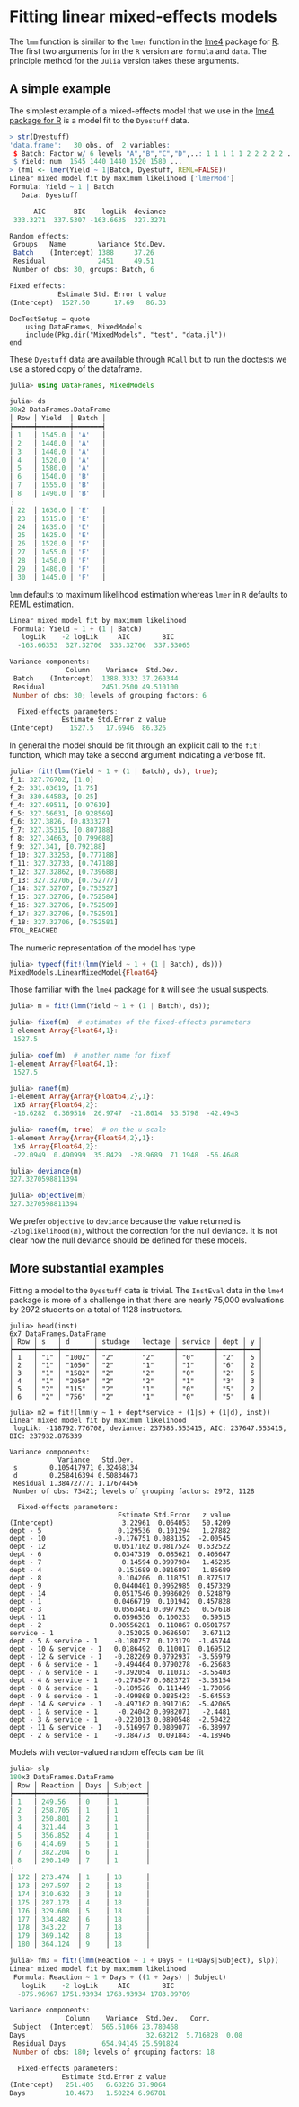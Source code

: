# Fitting linear mixed-effects models

The `lmm` function is similar to the `lmer` function in the
[lme4](http://cran.R-project.org/package=lme4) package for
[R](http://www.R-project.org).  The first two arguments for in the `R`
version are `formula` and `data`.  The principle method for the
`Julia` version takes these arguments.

## A simple example

The simplest example of a mixed-effects model that we use in the
[lme4 package for R](https://github.com/lme4/lme4) is a model fit to
the `Dyestuff` data.

```R
> str(Dyestuff)
'data.frame':	30 obs. of  2 variables:
 $ Batch: Factor w/ 6 levels "A","B","C","D",..: 1 1 1 1 1 2 2 2 2 2 ...
 $ Yield: num  1545 1440 1440 1520 1580 ...
> (fm1 <- lmer(Yield ~ 1|Batch, Dyestuff, REML=FALSE))
Linear mixed model fit by maximum likelihood ['lmerMod']
Formula: Yield ~ 1 | Batch
   Data: Dyestuff

      AIC       BIC    logLik  deviance
 333.3271  337.5307 -163.6635  327.3271

Random effects:
 Groups   Name        Variance Std.Dev.
 Batch    (Intercept) 1388     37.26
 Residual             2451     49.51
 Number of obs: 30, groups: Batch, 6

Fixed effects:
            Estimate Std. Error t value
(Intercept)  1527.50      17.69   86.33
```

```@meta
DocTestSetup = quote
    using DataFrames, MixedModels
    include(Pkg.dir("MixedModels", "test", "data.jl"))
end
```

These `Dyestuff` data are available through `RCall` but to run the doctests we use a stored copy of the dataframe.
```julia
julia> using DataFrames, MixedModels

julia> ds
30x2 DataFrames.DataFrame
│ Row │ Yield  │ Batch │
┝━━━━━┿━━━━━━━━┿━━━━━━━┥
│ 1   │ 1545.0 │ 'A'   │
│ 2   │ 1440.0 │ 'A'   │
│ 3   │ 1440.0 │ 'A'   │
│ 4   │ 1520.0 │ 'A'   │
│ 5   │ 1580.0 │ 'A'   │
│ 6   │ 1540.0 │ 'B'   │
│ 7   │ 1555.0 │ 'B'   │
│ 8   │ 1490.0 │ 'B'   │
⋮
│ 22  │ 1630.0 │ 'E'   │
│ 23  │ 1515.0 │ 'E'   │
│ 24  │ 1635.0 │ 'E'   │
│ 25  │ 1625.0 │ 'E'   │
│ 26  │ 1520.0 │ 'F'   │
│ 27  │ 1455.0 │ 'F'   │
│ 28  │ 1450.0 │ 'F'   │
│ 29  │ 1480.0 │ 'F'   │
│ 30  │ 1445.0 │ 'F'   │
```

`lmm` defaults to maximum likelihood estimation whereas `lmer` in `R`
defaults to REML estimation.

```julia
Linear mixed model fit by maximum likelihood
 Formula: Yield ~ 1 + (1 | Batch)
   logLik    -2 logLik     AIC        BIC    
  -163.66353  327.32706  333.32706  337.53065

Variance components:
              Column    Variance  Std.Dev.
 Batch    (Intercept)  1388.3332 37.260344
 Residual              2451.2500 49.510100
 Number of obs: 30; levels of grouping factors: 6

  Fixed-effects parameters:
             Estimate Std.Error z value
(Intercept)    1527.5   17.6946  86.326
```

In general the model should be fit through an explicit call to the `fit!`
function, which may take a second argument indicating a verbose fit.

```julia
julia> fit!(lmm(Yield ~ 1 + (1 | Batch), ds), true);
f_1: 327.76702, [1.0]
f_2: 331.03619, [1.75]
f_3: 330.64583, [0.25]
f_4: 327.69511, [0.97619]
f_5: 327.56631, [0.928569]
f_6: 327.3826, [0.833327]
f_7: 327.35315, [0.807188]
f_8: 327.34663, [0.799688]
f_9: 327.341, [0.792188]
f_10: 327.33253, [0.777188]
f_11: 327.32733, [0.747188]
f_12: 327.32862, [0.739688]
f_13: 327.32706, [0.752777]
f_14: 327.32707, [0.753527]
f_15: 327.32706, [0.752584]
f_16: 327.32706, [0.752509]
f_17: 327.32706, [0.752591]
f_18: 327.32706, [0.752581]
FTOL_REACHED
```

The numeric representation of the model has type
```julia
julia> typeof(fit!(lmm(Yield ~ 1 + (1 | Batch), ds)))
MixedModels.LinearMixedModel{Float64}
```
Those familiar with the `lme4` package for `R` will see the usual
suspects.
```julia
julia> m = fit!(lmm(Yield ~ 1 + (1 | Batch), ds));

julia> fixef(m)  # estimates of the fixed-effects parameters
1-element Array{Float64,1}:
 1527.5

julia> coef(m)  # another name for fixef
1-element Array{Float64,1}:
 1527.5

julia> ranef(m)
1-element Array{Array{Float64,2},1}:
 1x6 Array{Float64,2}:
 -16.6282  0.369516  26.9747  -21.8014  53.5798  -42.4943

julia> ranef(m, true)  # on the u scale
1-element Array{Array{Float64,2},1}:
 1x6 Array{Float64,2}:
 -22.0949  0.490999  35.8429  -28.9689  71.1948  -56.4648

julia> deviance(m)
327.3270598811394

julia> objective(m)
327.3270598811394
```

We prefer `objective` to `deviance` because the value returned is
`-2loglikelihood(m)`, without the correction for the null deviance.
It is not clear how the null deviance should be defined for these models.

## More substantial examples

Fitting a model to the `Dyestuff` data is trivial.  The `InstEval`
data in the `lme4` package is more of a challenge in that there are
nearly 75,000 evaluations by 2972 students on a total of 1128
instructors.

```
julia> head(inst)
6x7 DataFrames.DataFrame
│ Row │ s   │ d      │ studage │ lectage │ service │ dept │ y │
┝━━━━━┿━━━━━┿━━━━━━━━┿━━━━━━━━━┿━━━━━━━━━┿━━━━━━━━━┿━━━━━━┿━━━┥
│ 1   │ "1" │ "1002" │ "2"     │ "2"     │ "0"     │ "2"  │ 5 │
│ 2   │ "1" │ "1050" │ "2"     │ "1"     │ "1"     │ "6"  │ 2 │
│ 3   │ "1" │ "1582" │ "2"     │ "2"     │ "0"     │ "2"  │ 5 │
│ 4   │ "1" │ "2050" │ "2"     │ "2"     │ "1"     │ "3"  │ 3 │
│ 5   │ "2" │ "115"  │ "2"     │ "1"     │ "0"     │ "5"  │ 2 │
│ 6   │ "2" │ "756"  │ "2"     │ "1"     │ "0"     │ "5"  │ 4 │

julia> m2 = fit!(lmm(y ~ 1 + dept*service + (1|s) + (1|d), inst))
Linear mixed model fit by maximum likelihood
 logLik: -118792.776708, deviance: 237585.553415, AIC: 237647.553415, BIC: 237932.876339

Variance components:
            Variance   Std.Dev.
 s        0.105417971 0.32468134
 d        0.258416394 0.50834673
 Residual 1.384727771 1.17674456
 Number of obs: 73421; levels of grouping factors: 2972, 1128

  Fixed-effects parameters:
                           Estimate Std.Error   z value
(Intercept)                 3.22961  0.064053   50.4209
dept - 5                   0.129536  0.101294   1.27882
dept - 10                 -0.176751 0.0881352  -2.00545
dept - 12                 0.0517102 0.0817524  0.632522
dept - 6                  0.0347319  0.085621  0.405647
dept - 7                    0.14594 0.0997984   1.46235
dept - 4                   0.151689 0.0816897   1.85689
dept - 8                   0.104206  0.118751  0.877517
dept - 9                  0.0440401 0.0962985  0.457329
dept - 14                 0.0517546 0.0986029  0.524879
dept - 1                  0.0466719  0.101942  0.457828
dept - 3                  0.0563461 0.0977925   0.57618
dept - 11                 0.0596536  0.100233   0.59515
dept - 2                 0.00556281  0.110867 0.0501757
service - 1                0.252025 0.0686507   3.67112
dept - 5 & service - 1    -0.180757  0.123179  -1.46744
dept - 10 & service - 1   0.0186492  0.110017  0.169512
dept - 12 & service - 1   -0.282269 0.0792937  -3.55979
dept - 6 & service - 1    -0.494464 0.0790278  -6.25683
dept - 7 & service - 1    -0.392054  0.110313  -3.55403
dept - 4 & service - 1    -0.278547 0.0823727  -3.38154
dept - 8 & service - 1    -0.189526  0.111449  -1.70056
dept - 9 & service - 1    -0.499868 0.0885423  -5.64553
dept - 14 & service - 1   -0.497162 0.0917162  -5.42065
dept - 1 & service - 1     -0.24042 0.0982071   -2.4481
dept - 3 & service - 1    -0.223013 0.0890548  -2.50422
dept - 11 & service - 1   -0.516997 0.0809077  -6.38997
dept - 2 & service - 1    -0.384773  0.091843  -4.18946
```

Models with vector-valued random effects can be fit
```julia
julia> slp
180x3 DataFrames.DataFrame
│ Row │ Reaction │ Days │ Subject │
┝━━━━━┿━━━━━━━━━━┿━━━━━━┿━━━━━━━━━┥
│ 1   │ 249.56   │ 0    │ 1       │
│ 2   │ 258.705  │ 1    │ 1       │
│ 3   │ 250.801  │ 2    │ 1       │
│ 4   │ 321.44   │ 3    │ 1       │
│ 5   │ 356.852  │ 4    │ 1       │
│ 6   │ 414.69   │ 5    │ 1       │
│ 7   │ 382.204  │ 6    │ 1       │
│ 8   │ 290.149  │ 7    │ 1       │
⋮
│ 172 │ 273.474  │ 1    │ 18      │
│ 173 │ 297.597  │ 2    │ 18      │
│ 174 │ 310.632  │ 3    │ 18      │
│ 175 │ 287.173  │ 4    │ 18      │
│ 176 │ 329.608  │ 5    │ 18      │
│ 177 │ 334.482  │ 6    │ 18      │
│ 178 │ 343.22   │ 7    │ 18      │
│ 179 │ 369.142  │ 8    │ 18      │
│ 180 │ 364.124  │ 9    │ 18      │

julia> fm3 = fit!(lmm(Reaction ~ 1 + Days + (1+Days|Subject), slp))
Linear mixed model fit by maximum likelihood
 Formula: Reaction ~ 1 + Days + ((1 + Days) | Subject)
   logLik    -2 logLik     AIC        BIC    
  -875.96967 1751.93934 1763.93934 1783.09709

Variance components:
              Column    Variance  Std.Dev.   Corr.
 Subject  (Intercept)  565.51066 23.780468
Days                              32.68212  5.716828  0.08
 Residual Days         654.94145 25.591824
 Number of obs: 180; levels of grouping factors: 18

  Fixed-effects parameters:
             Estimate Std.Error z value
(Intercept)   251.405   6.63226 37.9064
Days          10.4673   1.50224 6.96781
```
